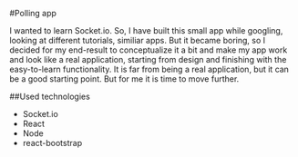 #Polling app

I wanted to learn Socket.io. So, I have built this small app while googling, looking at different tutorials, similiar apps. But it became boring, so I decided for my end-result to conceptualize it a bit and make my app work and look like a real application, starting from design and finishing with the easy-to-learn functionality. It is far from being a real application, but it can be a good starting point. But for me it is time to move further.

##Used technologies

* Socket.io
* React
* Node
* react-bootstrap
